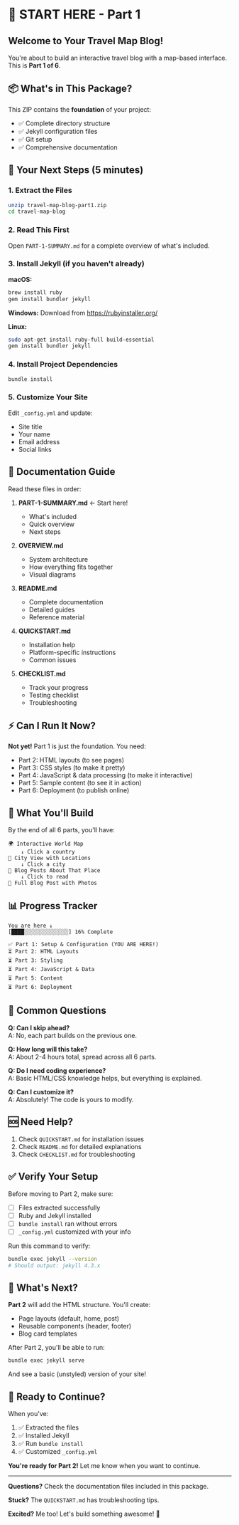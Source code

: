 # 🚀 START HERE - Part 1

## Welcome to Your Travel Map Blog!

You're about to build an interactive travel blog with a map-based interface. This is **Part 1 of 6**.

## 📦 What's in This Package?

This ZIP contains the **foundation** of your project:

- ✅ Complete directory structure
- ✅ Jekyll configuration files
- ✅ Git setup
- ✅ Comprehensive documentation

## 🎯 Your Next Steps (5 minutes)

### 1. Extract the Files
```bash
unzip travel-map-blog-part1.zip
cd travel-map-blog
```

### 2. Read This First
Open `PART-1-SUMMARY.md` for a complete overview of what's included.

### 3. Install Jekyll (if you haven't already)

**macOS:**
```bash
brew install ruby
gem install bundler jekyll
```

**Windows:**
Download from https://rubyinstaller.org/

**Linux:**
```bash
sudo apt-get install ruby-full build-essential
gem install bundler jekyll
```

### 4. Install Project Dependencies
```bash
bundle install
```

### 5. Customize Your Site
Edit `_config.yml` and update:
- Site title
- Your name
- Email address
- Social links

## 📖 Documentation Guide

Read these files in order:

1. **PART-1-SUMMARY.md** ← Start here!
   - What's included
   - Quick overview
   - Next steps

2. **OVERVIEW.md**
   - System architecture
   - How everything fits together
   - Visual diagrams

3. **README.md**
   - Complete documentation
   - Detailed guides
   - Reference material

4. **QUICKSTART.md**
   - Installation help
   - Platform-specific instructions
   - Common issues

5. **CHECKLIST.md**
   - Track your progress
   - Testing checklist
   - Troubleshooting

## ⚡ Can I Run It Now?

**Not yet!** Part 1 is just the foundation. You need:
- Part 2: HTML layouts (to see pages)
- Part 3: CSS styles (to make it pretty)
- Part 4: JavaScript & data processing (to make it interactive)
- Part 5: Sample content (to see it in action)
- Part 6: Deployment (to publish online)

## 🎨 What You'll Build

By the end of all 6 parts, you'll have:

```
🌍 Interactive World Map
    ↓ Click a country
📍 City View with Locations
    ↓ Click a city
📝 Blog Posts About That Place
    ↓ Click to read
📰 Full Blog Post with Photos
```

## 📊 Progress Tracker

```
You are here ↓
[████░░░░░░░░░░░░░░] 16% Complete

✅ Part 1: Setup & Configuration (YOU ARE HERE!)
⏳ Part 2: HTML Layouts
⏳ Part 3: Styling
⏳ Part 4: JavaScript & Data
⏳ Part 5: Content
⏳ Part 6: Deployment
```

## 🤔 Common Questions

**Q: Can I skip ahead?**  
A: No, each part builds on the previous one.

**Q: How long will this take?**  
A: About 2-4 hours total, spread across all 6 parts.

**Q: Do I need coding experience?**  
A: Basic HTML/CSS knowledge helps, but everything is explained.

**Q: Can I customize it?**  
A: Absolutely! The code is yours to modify.

## 🆘 Need Help?

1. Check `QUICKSTART.md` for installation issues
2. Check `README.md` for detailed explanations
3. Check `CHECKLIST.md` for troubleshooting

## ✅ Verify Your Setup

Before moving to Part 2, make sure:
- [ ] Files extracted successfully
- [ ] Ruby and Jekyll installed
- [ ] `bundle install` ran without errors
- [ ] `_config.yml` customized with your info

Run this command to verify:
```bash
bundle exec jekyll --version
# Should output: jekyll 4.3.x
```

## 🎯 What's Next?

**Part 2** will add the HTML structure. You'll create:
- Page layouts (default, home, post)
- Reusable components (header, footer)
- Blog card templates

After Part 2, you'll be able to run:
```bash
bundle exec jekyll serve
```
And see a basic (unstyled) version of your site!

## 🎉 Ready to Continue?

When you've:
1. ✅ Extracted the files
2. ✅ Installed Jekyll
3. ✅ Run `bundle install`
4. ✅ Customized `_config.yml`

**You're ready for Part 2!** Let me know when you want to continue.

---

**Questions?** Check the documentation files included in this package.

**Stuck?** The `QUICKSTART.md` has troubleshooting tips.

**Excited?** Me too! Let's build something awesome! 🚀
